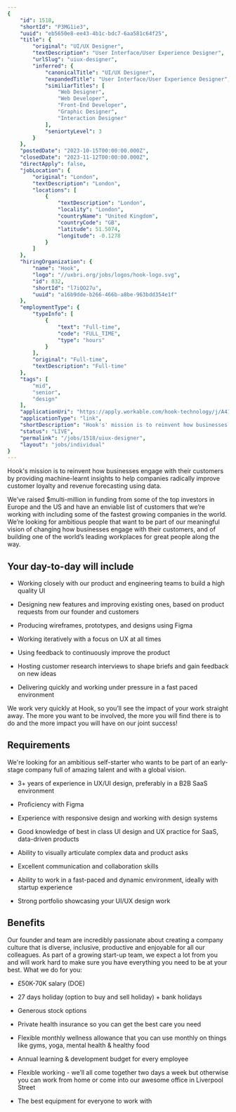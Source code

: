 ```yaml
---
{
	"id": 1518,
	"shortId": "P3MG1ie3",
	"uuid": "eb5650e8-ee43-4b1c-bdc7-6aa581c64f25",
	"title": {
		"original": "UI/UX Designer",
		"textDescription": "User Interface/User Experience Designer",
		"urlSlug": "uiux-designer",
		"inferred": {
			"canonicalTitle": "UI/UX Designer",
			"expandedTitle": "User Interface/User Experience Designer",
			"similiarTitles": [
				"Web Designer",
				"Web Developer",
				"Front-End Developer",
				"Graphic Designer",
				"Interaction Designer"
			],
			"seniortyLevel": 3
		}
	},
	"postedDate": "2023-10-15T00:00:00.000Z",
	"closedDate": "2023-11-12T00:00:00.000Z",
	"directApply": false,
	"jobLocation": {
		"original": "London",
		"textDescription": "London",
		"locations": [
			{
				"textDescription": "London",
				"locality": "London",
				"countryName": "United Kingdom",
				"countryCode": "GB",
				"latitude": 51.5074,
				"longitude": -0.1278
			}
		]
	},
	"hiringOrganization": {
		"name": "Hook",
		"logo": "//uxbri.org/jobs/logos/hook-logo.svg",
		"id": 832,
		"shortId": "l7iQO27u",
		"uuid": "a16b9dde-b266-466b-a8be-963bdd354e1f"
	},
	"employmentType": {
		"typeInfo": [
			{
				"text": "Full-time",
				"code": "FULL_TIME",
				"type": "hours"
			}
		],
		"original": "Full-time",
		"textDescription": "Full-time"
	},
	"tags": [
		"mid",
		"senior",
		"design"
	],
	"applicationUri": "https://apply.workable.com/hook-technology/j/A416BD229B/apply/",
	"applicationType": "link",
	"shortDescription": "Hook's' mission is to reinvent how businesses engage with their customers by providing machine-learnt- insights to help companies radically improve customer loyalty and revenue forecasting using data",
	"status": "LIVE",
	"permalink": "/jobs/1518/uiux-designer",
	"layout": "jobs/individual"
}
---
```

<p>Hook's mission is to reinvent how businesses engage with their customers by providing machine-learnt insights to help companies radically improve customer loyalty and revenue forecasting using data.</p><p>We’ve raised $multi-million in funding from some of the top investors in Europe and the US and have an enviable list of customers that we’re working with including some of the fastest growing companies in the world. We’re looking for ambitious people that want to be part of our meaningful vision of changing how businesses engage with their customers, and of building one of the world’s leading workplaces for great people along the way.</p><h2>Your day-to-day will include</h2><ul><li><p>Working closely with our product and engineering teams to build a high quality UI</p></li><li><p>Designing new features and improving existing ones, based on product requests from our founder and customers</p></li><li><p>Producing wireframes, prototypes, and designs using Figma</p></li><li><p>Working iteratively with a focus on UX at all times</p></li><li><p>Using feedback to continuously improve the product</p></li><li><p>Hosting customer research interviews to shape briefs and gain feedback on new ideas</p></li><li><p>Delivering quickly and working under pressure in a fast paced environment</p></li></ul><p>We work very quickly at Hook, so you’ll see the impact of your work straight away. The more you want to be involved, the more you will find there is to do and the more impact you will have on our joint success!</p><h2>Requirements</h2><p>We're looking for an ambitious self-starter who wants to be part of an early-stage company full of amazing talent and with a global vision.</p><ul><li><p>3+ years of experience in UX/UI design, preferably in a B2B SaaS environment</p></li><li><p>Proficiency with Figma</p></li><li><p>Experience with responsive design and working with design systems</p></li><li><p>Good knowledge of best in class UI design and UX practice for SaaS, data-driven products</p></li><li><p>Ability to visually articulate complex data and product asks</p></li><li><p>Excellent communication and collaboration skills</p></li><li><p>Ability to work in a fast-paced and dynamic environment, ideally with startup experience</p></li><li><p>Strong portfolio showcasing your UI/UX design work</p></li></ul><h2>Benefits</h2><p>Our founder and team are incredibly passionate about creating a company culture that is diverse, inclusive, productive and enjoyable for all our colleagues. As part of a growing start-up team, we expect a lot from you and will work hard to make sure you have everything you need to be at your best. What we do for you:</p><ul><li><p>£50K-70K salary (DOE)</p></li><li><p>27 days holiday (option to buy and sell holiday) + bank holidays</p></li><li><p>Generous stock options</p></li><li><p>Private health insurance so you can get the best care you need</p></li><li><p>Flexible monthly wellness allowance that you can use monthly on things like gyms, yoga, mental health &amp; healthy food</p></li><li><p>Annual learning &amp; development budget for every employee</p></li><li><p>Flexible working - we’ll all come together two days a week but otherwise you can work from home or come into our awesome office in Liverpool Street</p></li><li><p>The best equipment for everyone to work with</p></li></ul>
